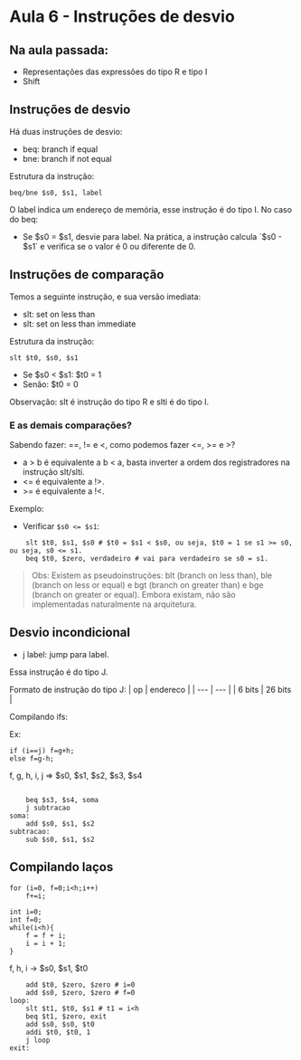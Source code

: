 # Aula 6 - Instruções de desvio

## Na aula passada:
- Representações das expressões do tipo R e tipo I
- Shift 


## Instruções de desvio

Há duas instruções de desvio: 
- beq: branch if equal
- bne: branch if not equal

Estrutura da instrução: 

`beq/bne $s0, $s1, label`

O label indica um endereço de memória, esse instrução é do tipo I. 
No caso do beq:

- Se $s0 = $s1, desvie para label. Na prática, a instrução calcula `$s0 - $s1` e verifica se o valor é 0 ou diferente de 0.

## Instruções de comparação

Temos a seguinte instrução, e sua versão imediata:
- slt: set on less than
- slt: set on less than immediate 

Estrutura da instrução:

`slt $t0, $s0, $s1` 

- Se $s0 < $s1: $t0 = 1
- Senão: $t0 = 0

Observação: slt é instrução do tipo R e slti é do tipo I. 

### E as demais comparações? 

Sabendo fazer: ==, != e <, como podemos fazer <=, >= e >? 

- a > b é equivalente a b \< a, basta inverter a ordem dos registradores na instrução slt/slti.
- <= é equivalente a !>. 
- \>= é equivalente a !<.

Exemplo: 
- Verificar `$s0 <= $s1`:

```
    slt $t0, $s1, $s0 # $t0 = $s1 < $s0, ou seja, $t0 = 1 se s1 >= s0, ou seja, s0 <= s1.
    beq $t0, $zero, verdadeiro # vai para verdadeiro se s0 = s1.

```

> Obs: Existem as pseudoinstruções: blt (branch on less than), ble (branch on less or equal) e bgt (branch on greater than) e bge (branch on greater or equal). Embora existam, não são implementadas naturalmente na arquitetura.

## Desvio incondicional

- j label: jump para label. 

Essa instrução é do tipo J. 

Formato de instrução do tipo J:
| op | endereco |
| --- | --- |
| 6 bits | 26 bits |

Compilando ifs:

Ex: 
```
if (i==j) f=g+h;
else f=g-h;
```

f, g, h, i, j => $s0, $s1, $s2, $s3, $s4

```

    beq $s3, $s4, soma
    j subtracao
soma: 
    add $s0, $s1, $s2
subtracao:
    sub $s0, $s1, $s2
```

## Compilando laços

```
for (i=0, f=0;i<h;i++)
    f+=i;
```

```
int i=0;
int f=0;
while(i<h){
    f = f + i;
    i = i + 1;
}
```
f, h, i -> $s0, $s1, $t0
```
    add $t0, $zero, $zero # i=0
    add $s0, $zero, $zero # f=0
loop:
    slt $t1, $t0, $s1 # t1 = i<h
    beq $t1, $zero, exit
    add $s0, $s0, $t0
    addi $t0, $t0, 1
    j loop
exit:
```